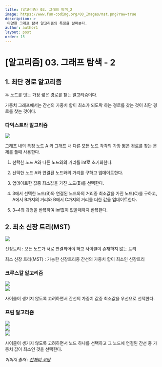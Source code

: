 ```yaml
---
title: (알고리즘) 03. 그래프 탐색_2
image: https://www.fun-coding.org/00_Images/mst.png?raw=true
description: >
 다양한 그래프 탐색 알고리즘의 특징을 살펴본다.
author: author1
layout: post
order: 15
---
```


# [알고리즘] 03. 그래프 탐색 - 2

## 1. 최단 경로 알고리즘

두 노드를 잇는 가장 짧은 경로를 찾는 알고리즘이다.

가중치 그래프에서는 간선의 가중치 합이 최소가 되도락 하는 경로를 찾는 것이 최단 경로를 찾는 것이다.

### 다익스트라 알고리즘

<img src="https://upload.wikimedia.org/wikipedia/commons/5/57/Dijkstra_Animation.gif?raw=true" style="max-width:100%;margin-left: auto; margin-right: auto; display: block;">

그래프 내의 특정 노드 A 와 그래프 내 다른 모든 노드 각각의 가장 짧은 경로를 찾는 문제를 풀때 사용한다.

1. 선택한 노드 A와 다른 노드와의 거리를 inf로 초기화한다.

2. 선택한 노드 A와 연결된 노드와의 거리를 구하고 업데이트한다.

3. 업데이트한 값중 최소값을 가진 노드(B)를 선택한다.

4. 3에서 선택한 노드(B)와 연결된 노드와의 거리중 최소값을 가진 노드(C)를 구하고, A에서 B까지의 거리와 B에서 C까지의 거리를 더한 값을 업데이트한다.

5. 3~4의 과정을 반복하여 inf값이 없을때까지 반복한다. 

## 2. 최소 신장 트리(MST)

<img src="https://www.fun-coding.org/00_Images/mst.png?raw=true" style="max-width:100%;margin-left: auto; margin-right: auto; display: block;">

신장트리 : 모든 노드가 서로 연결되어야 하고 사이클이 존재하지 않는 트리

최소 신장 트리(MST) : 가능한 신장트리중 간선의 가중치 합이 최소인 신장트리

### 크루스칼 알고리즘

<img src="https://www.fun-coding.org/00_Images/kruscal_internal1.png?raw=true" style="max-width:100%;margin-left: auto; margin-right: auto; display: block;">

<img src="https://www.fun-coding.org/00_Images/kruscal_internal2.png?raw=true" style="max-width:100%;margin-left: auto; margin-right: auto; display: block;">

사이클이 생기지 않도록 고려하면서 간선의 가중치 값중 최소값을 우선으로 선택한다. 

### 프림 알고리즘

<img src="https://www.fun-coding.org/00_Images/prim1.png?raw=true" style="max-width:100%;margin-left: auto; margin-right: auto; display: block;">

<img src="https://www.fun-coding.org/00_Images/prim2.png?raw=true" style="max-width:100%;margin-left: auto; margin-right: auto; display: block;">

<img src="https://www.fun-coding.org/00_Images/prim3.png?raw=true" style="max-width:100%;margin-left: auto; margin-right: auto; display: block;">

사이클이 생기지 않도록 고려하면서 노드 하나를 선택하고 그 노드에 연결된 간선 중 가중치 값이 최소인 것을 선택한다.


*이미지 출처 : [잔재미 코딩](https://www.fun-coding.org/)*

